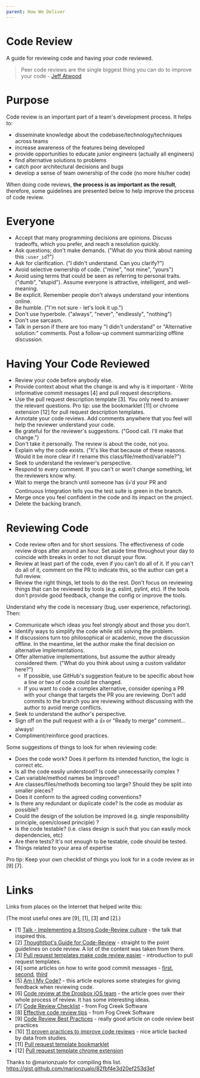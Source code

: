 ```yaml
---
parent: How We Deliver
---
```


# Code Review
A guide for reviewing code and having your code reviewed.

> Peer code reviews are the single biggest thing you can do to improve your code - [Jeff Atwood](http://blog.codinghorror.com/code-reviews-just-do-it/)

# Purpose
Code review is an important part of a team's development process. It helps to:

* disseminate knowledge about the codebase/technology/techniques across teams
* increase awareness of the features being developed
* provide opportunities to educate junior engineers (actually all engineers)
* find alternative solutions to problems
* catch poor architectural decisions and bugs
* develop a sense of team ownership of the code (no more his/her code)

When doing code reviews, **the process is as important as the result**, therefore, some guidelines are presented below to help improve the process of code review.

# Everyone
* Accept that many programming decisions are opinions. Discuss tradeoffs, which
you prefer, and reach a resolution quickly.
* Ask questions; don't make demands. ("What do you think about naming this
`:user_id`?")
* Ask for clarification. ("I didn't understand. Can you clarify?")
* Avoid selective ownership of code. ("mine", "not mine", "yours")
* Avoid using terms that could be seen as referring to personal traits. ("dumb",
"stupid"). Assume everyone is attractive, intelligent, and well-meaning.
* Be explicit. Remember people don't always understand your intentions online.
* Be humble. ("I'm not sure - let's look it up.")
* Don't use hyperbole. ("always", "never", "endlessly", "nothing")
* Don't use sarcasm.
* Talk in person if there are too many "I didn't understand" or "Alternative
solution:" comments. Post a follow-up comment summarizing offline discussion.

# Having Your Code Reviewed
* Review your code before anybody else.
* Provide context about what the change is and why is it important - Write informative commit messages [4] and pull request descriptions.
* Use the pull request description template [3]. You only need to answer the relevant questions. Pro tip: use the bookmarklet [11] or chrome extension [12] for pull request description templates.
* Annotate your code reviews. Add comments anywhere that you feel will help the reviewer understand your code.
* Be grateful for the reviewer's suggestions. ("Good call. I'll make that
change.")
* Don't take it personally. The review is about the code, not you.
* Explain why the code exists. ("It's like that because of these reasons. Would
it be more clear if I rename this class/file/method/variable?")
* Seek to understand the reviewer's perspective.
* Respond to every comment. If you can't or won't change something, let the reviewers know why.
* Wait to merge the branch until someone has :+1:'d your PR and Continuous Integration
tells you the test suite is green in the branch.
* Merge once you feel confident in the code and its impact on the project.
* Delete the backing branch.

# Reviewing Code
* Code review often and for short sessions. The effectiveness of code review drops after around an hour. Set aside time throughout your day to coincide with breaks in order to not disrupt your flow.
* Review at least part of the code, even if you can't do all of it. If you can't do all of it, comment on the PR to indicate this, so the author can get a full review.
* Review the right things, let tools to do the rest. Don't focus on reviewing things that can be reviewed by tools (e.g. eslint, pylint, etc). If the tools don't provide good feedback, change the config or improve the tools.

Understand why the code is necessary (bug, user experience, refactoring). Then:

* Communicate which ideas you feel strongly about and those you don't.
* Identify ways to simplify the code while still solving the problem.
* If discussions turn too philosophical or academic, move the discussion offline. In the meantime, let the
author make the final decision on alternative implementations.
* Offer alternative implementations, but assume the author already considered
them. ("What do you think about using a custom validator here?")
  * If possible, use GitHub's suggestion feature to be specific about how a line or two of code could be changed.
  * If you want to code a complex alternative, consider opening a PR with your change that targets the PR you are reviewing. Don't add commits to the branch you are reviewing without discussing with the author to avoid merge conflicts.
* Seek to understand the author's perspective.
* Sign off on the pull request with a :thumbsup: or "Ready to merge" comment... always!
* Compliment/reinforce good practices.

Some suggestions of things to look for when reviewing code:

* Does the code work? Does it perform its intended function, the logic is correct etc.
* Is all the code easily understood? Is code unnecessarily complex ?
* Can variable/method names be improved?
* Are classes/files/methods becoming too large? Should they be split into smaller pieces?
* Does it conform to the agreed coding conventions?
* Is there any redundant or duplicate code? Is the code as modular as possible?
* Could the design of the solution be improved (e.g. single responsibility principle, open/closed principle) ?
* Is the code testable? (i.e. class design is such that you can easily mock dependencies, etc)
* Are there tests? It's not enough to be testable, code should be tested.
* Things related to your area of expertise

Pro tip: Keep your own checklist of things you look for in a code review as in [9] [7].

# Links
Links from places on the Internet that helped write this:

(The most useful ones are [9], [1], [3] and [2].)

* [1] [Talk - Implementing a Strong Code-Review culture](https://www.youtube.com/watch?v=PJjmw9TRB7s) - the talk that inspired this.
* [2] [Thoughtbot's Guide for Code-Review](https://github.com/thoughtbot/guides/blob/master/code-review/README.md) - straight to the point guidelines on code review. A lot of the content was taken from there.
* [3]  [Pull request templates make code review easier](https://quickleft.com/blog/pull-request-templates-make-code-review-easier/) - introduction to pull request templates.
* [4] some articles on how to write good commit messages - [first](http://tbaggery.com/2008/04/19/a-note-about-git-commit-messages.html), [second](http://www.slideshare.net/TarinGamberini/commit-messages-goodpractices),  [third](https://wiki.openstack.org/wiki/GitCommitMessages)
* [5] [Am I My Code?](http://mfeckie.github.io/Am-I-My-Code/) - this article explores some strategies for giving feedback when reviewing code.
* [6] [Code review at the Dropbox iOS team](http://www.objc.io/issue-22/dropbox.html) - the article goes over their whole process of review. It has some interesting ideas.
* [7] [Code Review Checklist](http://blog.fogcreek.com/increase-defect-detection-with-our-code-review-checklist-example/) - from Fog Creek Software
* [8] [Effective code review tips](http://blog.fogcreek.com/effective-code-reviews-9-tips-from-a-converted-skeptic/) - from Fog Creek Software
* [9] [Code Review Best Practices](http://kevinlondon.com/2015/05/05/code-review-best-practices.html) - really good article on code review best practices
* [10] [11 proven practices to improve code reviews](http://www.ibm.com/developerworks/rational/library/11-proven-practices-for-peer-review/) - nice article backed by data from studies.
* [11] [Pull request template bookmarklet](https://quickleft.com/blog/pull-request-template-bookmarklet/)
* [12] [Pull request template chrome extension](https://github.com/sprintly/pull-request-template-chrome-extension)


Thanks to @marionzualo for compiling this list.
https://gist.github.com/marionzualo/82fbf4e3d20ef253d3ef
